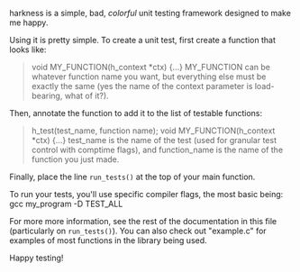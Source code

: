 harkness is a simple, bad, _colorful_ unit testing framework designed to make
me happy.

Using it is pretty simple. To create a unit test, first create a function
that looks like:

> void MY_FUNCTION(h_context \*ctx) {...}
> MY_FUNCTION can be whatever function name you want, but everything else must
> be exactly the same (yes the name of the context parameter is load-bearing,
> what of it?).

Then, annotate the function to add it to the list of testable functions:

> h_test(test_name, function name);
> void MY_FUNCTION(h_context \*ctx) {...}
> test_name is the name of the test (used for granular test control with
> comptime flags), and function_name is the name of the function you just made.

Finally, place the line `run_tests()` at the top of your main function.

To run your tests, you'll use specific compiler flags, the most basic being:
gcc my_program -D TEST_ALL

For more more information, see the rest of the documentation in this file
(particularly on `run_tests()`). You can also check out "example.c" for
examples of most functions in the library being used.

Happy testing!

